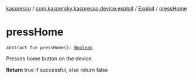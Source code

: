 [kaspresso](../../index.md) / [com.kaspersky.kaspresso.device.exploit](../index.md) / [Exploit](index.md) / [pressHome](./press-home.md)

# pressHome

`abstract fun pressHome(): `[`Boolean`](https://kotlinlang.org/api/latest/jvm/stdlib/kotlin/-boolean/index.html)

Presses home button on the device.

**Return**
true if successful, else return false

